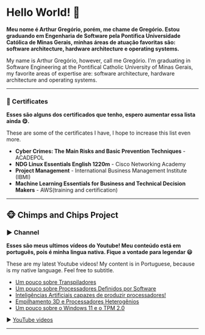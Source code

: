 # Hello World! 👋

__Meu nome é Arthur Gregório, porém, me chame de Gregório. Estou graduando em Engenharia de Software pela Pontifica Universidade Católica de Minas Gerais, minhas áreas de atuação favoritas são: software architecture, hardware architecture e operating systems.__

My name is Arthur Gregório, however, call me Gregório. I'm graduating in Software Engineering at the Pontifical Catholic University of Minas Gerais, my favorite areas of expertise are: software architecture, hardware architecture and operating systems.

___
### 📜 Certificates

__Esses são alguns dos certificados que tenho, espero aumentar essa lista ainda 😋.__

These are some of the certificates I have, I hope to increase this list even more.

- **Cyber Crimes: The Main Risks and Basic Prevention Techniques** - ACADEPOL
- **NDG Linux Essentials English 1220m** - Cisco Networking Academy
- **Project Management** - International Business Management Institute (IBMI)
- **Machine Learning Essentials for Business and Technical Decision Makers** - AWS(training and certification)

___

## 🐵 Chimps and Chips Project

### ▶️ Channel

__Esses são meus ultimos vídeos do Youtube! Meu conteúdo está em português, pois é minha lingua nativa. Fique a vontade para legendar 😃__

These are my latest Youtube videos! My content is in Portuguese, because is my native language. Feel free to subtitle.

<!-- YOUTUBE-VIDEOS-LIST:START -->
- [Um pouco sobre Transpiladores](https://www.youtube.com/watch?v=DaTUXyB4U6k)
- [Um pouco sobre Processadores Definidos por Software](https://www.youtube.com/watch?v=ew6tv8YUNJg)
- [Inteligências Artificiais capazes de produzir processadores!](https://www.youtube.com/watch?v=UxinZr_1L4s)
- [Empilhamento 3D e Processadores Heterogênios](https://www.youtube.com/watch?v=eL-QkE1kCR4)
- [Um pouco sobre o Windows 11 e o TPM 2.0](https://www.youtube.com/watch?v=X5EqVyEAt5g)
<!-- YOUTUBE-VIDEOS-LIST:END -->

▶ [YouTube videos](https://www.youtube.com/channel/UCAlswkPpSbd4ip_oGcTQZWg?sub_confirmation=1)

___
